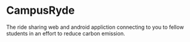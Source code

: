 # CampusRyde
The ride sharing web and android appliction connecting to you to fellow students in an effort to reduce carbon emission.
